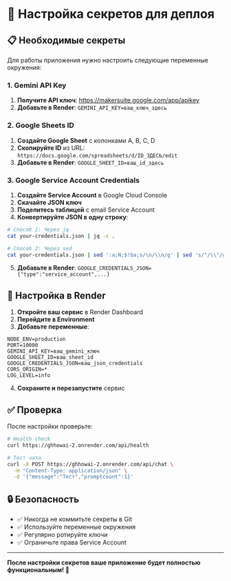 # 🔐 Настройка секретов для деплоя

## 📋 Необходимые секреты

Для работы приложения нужно настроить следующие переменные окружения:

### 1. Gemini API Key

1. **Получите API ключ**: https://makersuite.google.com/app/apikey
2. **Добавьте в Render**: `GEMINI_API_KEY=ваш_ключ_здесь`

### 2. Google Sheets ID

1. **Создайте Google Sheet** с колонками A, B, C, D
2. **Скопируйте ID** из URL: `https://docs.google.com/spreadsheets/d/ID_ЗДЕСЬ/edit`
3. **Добавьте в Render**: `GOOGLE_SHEET_ID=ваш_id_здесь`

### 3. Google Service Account Credentials

1. **Создайте Service Account** в Google Cloud Console
2. **Скачайте JSON ключ**
3. **Поделитесь таблицей** с email Service Account
4. **Конвертируйте JSON в одну строку**:

```bash
# Способ 1: Через jq
cat your-credentials.json | jq -c .

# Способ 2: Через sed
cat your-credentials.json | sed ':a;N;$!ba;s/\n/\\n/g' | sed 's/"/\\"/g'
```

5. **Добавьте в Render**: `GOOGLE_CREDENTIALS_JSON={"type":"service_account",...}`

## 🚀 Настройка в Render

1. **Откройте ваш сервис** в Render Dashboard
2. **Перейдите в Environment**
3. **Добавьте переменные**:

```
NODE_ENV=production
PORT=10000
GEMINI_API_KEY=ваш_gemini_ключ
GOOGLE_SHEET_ID=ваш_sheet_id
GOOGLE_CREDENTIALS_JSON=ваш_json_credentials
CORS_ORIGIN=*
LOG_LEVEL=info
```

4. **Сохраните и перезапустите** сервис

## ✅ Проверка

После настройки проверьте:

```bash
# Health check
curl https://ghhowai-2.onrender.com/api/health

# Тест чата
curl -X POST https://ghhowai-2.onrender.com/api/chat \
  -H "Content-Type: application/json" \
  -d '{"message":"Тест","promptcount":1}'
```

## 🔒 Безопасность

- ✅ Никогда не коммитьте секреты в Git
- ✅ Используйте переменные окружения
- ✅ Регулярно ротируйте ключи
- ✅ Ограничьте права Service Account

---

**После настройки секретов ваше приложение будет полностью функциональным! 🎉**
